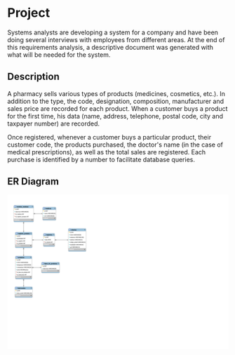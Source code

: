 # Project

Systems analysts are developing a system for a company and have been doing several interviews with employees from different areas. At the end of this requirements analysis, a descriptive document was generated with what will be needed for the system.

## Description

A pharmacy sells various types of products (medicines, cosmetics, etc.). In addition to the type, the code, designation, composition, manufacturer and sales price are recorded for each product. When a customer buys a product for the first time, his data (name, address, telephone, postal code, city and taxpayer number) are recorded.

Once registered, whenever a customer buys a particular product, their customer code, the products purchased, the doctor's name (in the case of medical prescriptions), as well as the total sales are registered. Each purchase is identified by a number to facilitate database queries.

## ER Diagram

<img src="ER-Diagram/project.svg">
